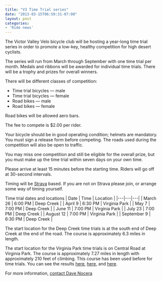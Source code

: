 ```yaml
---
title: "V3 Time Trial series"
date: "2013-03-15T06:50:31-07:00"
layout: post
categories:
- 'Ride news'
---
```


The Victor Valley Velo bicycle club will be hosting a year-long time trial series in order to promote a low-key, healthy competition for high desert cyclists.  
  
The series will run from March through September with one time trial per month. Medals and ribbons will be awarded for individual time trials. There will be a trophy and prizes for overall winners.

There will be different classes of competition:

- Time trial bicycles — male
- Time trial bicycles — female
- Road bikes — male
- Road bikes — female

Road bikes will be allowed aero bars.

The fee to compete is $2.00 per rider.

Your bicycle should be in good operating condition; helmets are mandatory. You must sign a release form before competing. The roads used during the competition will also be open to traffic.

You may miss one competition and still be eligible for the overall prize, but you must make up the time trial within seven days on your own time.

Please arrive at least 15 minutes before the starting time. Riders will go off at 30-second intervals.

Timing will be [Strava](https://www.strava.com/ "Strava") based. If you are not on Strava please join, or arrange some way of timing yourself.

Time trial dates and locations
| Date | Time | Location |
|---|---|---|
| March 26 | 6:00 PM | Deep Creek |
| April 9 | 6:30 PM | Virginia Park |
| May 7 | 7:00 PM | Deep Creek |
| June 11 | 7:00 PM | Virginia Park |
| July 23 | 7:00 PM | Deep Creek |
| August 12 | 7:00 PM | Virginia Park |
| September 9 | 6:30 PM | Deep Creek |

The start location for the Deep Creek time trials is at the south end of Deep Creek at the end of the road. The course is approximately 6.3 miles in length.

The start location for the Virginia Park time trials is on Central Road at Virginia Park. The course is approximately 7.27 miles in length with approximately 210 feet of climbing. This course has been used before for time trials. You can see the results [here](https://www.hdcycling.org/2011/01/local-time-trial/ "Sunday morning time trial results"), [here](https://www.hdcycling.org/2011/07/july-time-trial-results/ "July time trial results"), and [here](https://www.hdcycling.org/2011/08/august-time-trial-results/ "August time trial results").

For more information, [contact Dave Nocera](mailto:dnocera@vvuhsd.org)